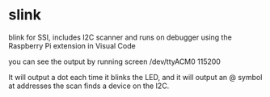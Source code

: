 # slink
blink for SSI, includes I2C scanner and runs on debugger using the Raspberry Pi extension in Visual Code

you can see the output by running
screen /dev/ttyACM0 115200

It will output a dot each time it blinks the LED, and it will output an @ symbol at addresses the scan finds a device on the I2C.
